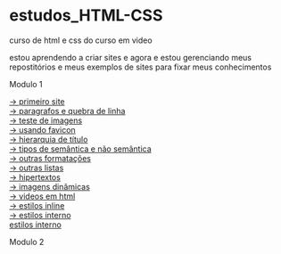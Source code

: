 # estudos_HTML-CSS

curso de html e css do curso em video

estou aprendendo a criar sites e agora e estou gerenciando meus repostitórios e meus exemplos de sites para fixar meus conhecimentos
 

Modulo 1

<a href="https://ygorhenriquelima.github.io/estudos_HTML-CSS/exercicios/ex001/index.html"> -> primeiro site</a><br>
<a href="https://ygorhenriquelima.github.io/estudos_HTML-CSS/exercicios/ex002/index.html"> -> paragrafos e quebra de linha</a><br>
<a href="https://ygorhenriquelima.github.io/estudos_HTML-CSS/exercicios/ex003/index.html"> -> teste de imagens</a><br>
<a href="https://ygorhenriquelima.github.io/estudos_HTML-CSS/exercicios/ex004/index.html"> -> usando favicon</a><br>
<a href="https://ygorhenriquelima.github.io/estudos_HTML-CSS/exercicios/ex006/index.html"> -> hierarquia de título</a><br>
<a href="https://ygorhenriquelima.github.io/estudos_HTML-CSS/exercicios/ex008a/index.html"> -> tipos de semântica e não semântica</a><br>
<a href="https://ygorhenriquelima.github.io/estudos_HTML-CSS/exercicios/ex008b/index.html"> -> outras formatações</a><br>
<a href="https://ygorhenriquelima.github.io/estudos_HTML-CSS/exercicios/ex009/index.html"> -> outras listas</a><br>
<a href="https://ygorhenriquelima.github.io/estudos_HTML-CSS/exercicios/ex010/index.html"> -> hipertextos</a><br>
<a href="https://ygorhenriquelima.github.io/estudos_HTML-CSS/exercicios/ex011/index.html"> -> imagens dinâmicas</a><br> 
<a href="https://ygorhenriquelima.github.io/estudos_HTML-CSS/exercicios/ex012/index.html"> -> videos em html</a><br>
<a href="https://ygorhenriquelima.github.io/estudos_HTML-CSS/exercicios/ex013/index.html"> -> estilos inline</a><br>
<a href="https://ygorhenriquelima.github.io/estudos_HTML-CSS/exercicios/ex014/index.html"> -> estilos interno</a><br>
<a href="https://ygorhenriquelima.github.io/estudos_HTML-CSS/exercicios/ex016/exemplos/cor01.html">estilos interno</a><br>

Modulo 2

